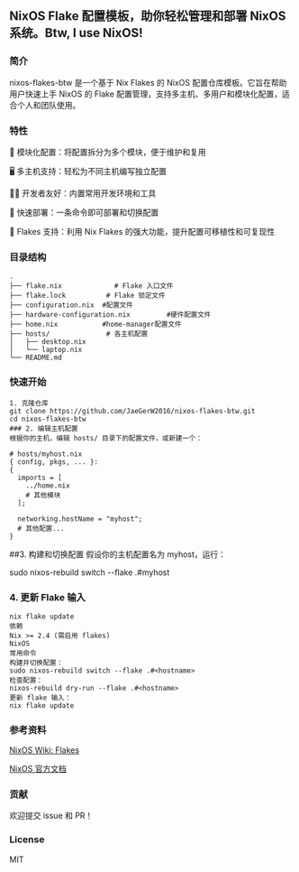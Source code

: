 
## NixOS Flake 配置模板，助你轻松管理和部署 NixOS 系统。Btw, I use NixOS!

### 简介
nixos-flakes-btw 是一个基于 Nix Flakes 的 NixOS 配置仓库模板。它旨在帮助用户快速上手 NixOS 的 Flake 配置管理，支持多主机、多用户和模块化配置，适合个人和团队使用。

### 特性
🧩 模块化配置：将配置拆分为多个模块，便于维护和复用

🖥️ 多主机支持：轻松为不同主机编写独立配置

🧑‍💻 开发者友好：内置常用开发环境和工具

🚀 快速部署：一条命令即可部署和切换配置

🧬 Flakes 支持：利用 Nix Flakes 的强大功能，提升配置可移植性和可复现性

### 目录结构
```text
.
├── flake.nix             # Flake 入口文件
├── flake.lock          # Flake 锁定文件
├── configuration.nix  #配置文件
├── hardware-configuration.nix         #硬件配置文件
├── home.nix           #home-manager配置文件
├── hosts/              # 各主机配置
│   ├── desktop.nix
│   └── laptop.nix
└── README.md
```
### 快速开始
```
1. 克隆仓库
git clone https://github.com/JaeGerW2016/nixos-flakes-btw.git
cd nixos-flakes-btw
### 2. 编辑主机配置
根据你的主机，编辑 hosts/ 目录下的配置文件，或新建一个：

# hosts/myhost.nix
{ config, pkgs, ... }:
{
  imports = [
    ../home.nix 
    # 其他模块
  ];

  networking.hostName = "myhost";
  # 其他配置...
}
```
##3. 构建和切换配置
假设你的主机配置名为 myhost，运行：

sudo nixos-rebuild switch --flake .#myhost
### 4. 更新 Flake 输入
```
nix flake update
依赖
Nix >= 2.4 (需启用 flakes)
NixOS
常用命令
构建并切换配置：
sudo nixos-rebuild switch --flake .#<hostname>
检查配置：
nixos-rebuild dry-run --flake .#<hostname>
更新 flake 输入：
nix flake update
```
### 参考资料
[NixOS Wiki: Flakes](https://nixos.wiki/wiki/Flakes)

[NixOS 官方文档](https://nixos.org/manual/nixos/stable/)

### 贡献
欢迎提交 issue 和 PR！

### License
MIT

